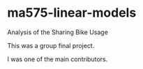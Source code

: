 # ma575-linear-models

Analysis of the Sharing Bike Usage

This was a group final project.

I was one of the main contributors.
